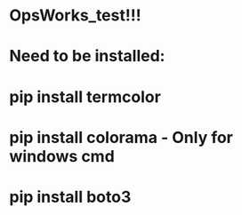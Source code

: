 #  OpsWorks_test!!!
#
#
#  Need to be installed:
#  pip install termcolor
#  pip install colorama - Only for windows cmd
#  pip install boto3
#  